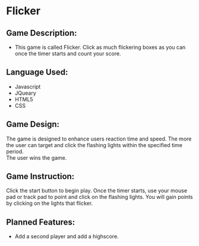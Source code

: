 # Flicker


## Game Description:  

* This game is called Flicker.  Click as much flickering boxes as you can once the timer starts and count your score.


## Language Used:

* Javascript
* JQueary
* HTML5
* CSS


## Game Design:

The game is designed to enhance users reaction time 
and speed.  The more the user can target and click the
flashing lights within the specified time period.  
The user wins the game.

## Game Instruction:

Click the start button to begin play.  Once the timer starts, use your mouse pad or track pad to point and click on the flashing lights.  You will gain points by clicking on the lights that flicker. 



## Planned Features:

* Add a second player and add a highscore.









